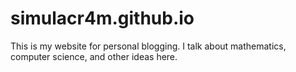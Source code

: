 # simulacr4m.github.io

This is my website for personal blogging. I talk about mathematics, computer science, and other ideas 
here.
